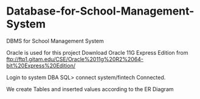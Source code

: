 # Database-for-School-Management-System
DBMS for School Management System

Oracle is used for this project Download Oracle 11G Express Edition from ftp://ftp1.gitam.edu/CSE/Oracle%2011g%20R2%2064-bit%20Express%20Edition/

Login to system DBA SQL> connect system/fintech Connected.

We create Tables and inserted values according to the ER Diagram
